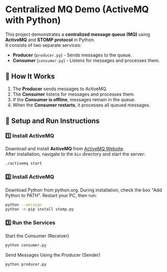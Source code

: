 # Centralized MQ Demo (ActiveMQ with Python)

This project demonstrates a **centralized message queue (MQ)** using **ActiveMQ** and **STOMP protocol** in Python.  
It consists of two separate services:
- **Producer** (`producer.py`) - Sends messages to the queue.
- **Consumer** (`consumer.py`) - Listens for messages and processes them.

## 📌 How It Works
1. The **Producer** sends messages to ActiveMQ.
2. The **Consumer** listens for messages and processes them.
3. If the **Consumer is offline**, messages remain in the queue.
4. When the **Consumer restarts**, it processes all queued messages.

## 🚀 Setup and Run Instructions

### **1️⃣ Install ActiveMQ**
Download and install **ActiveMQ** from [ActiveMQ Website](https://activemq.apache.org/components/classic/download/).  
After installation, navigate to the `bin` directory and start the server:

```sh
./activemq start
```

### **2️⃣ Install ActiveMQ**
Download Python from python.org.
During installation, check the box "Add Python to PATH".
Restart your PC, then run:

```sh
python --version
python -m pip install stomp.py
```

### **3️⃣ Run the Services**
Start the Consumer (Receiver)

```sh
python consumer.py
```
Send Messages Using the Producer (Sender)

```sh
python producer.py
```